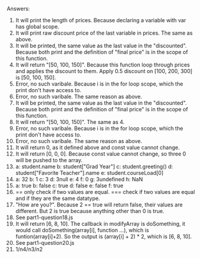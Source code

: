 Answers:
 1. It will print the length of prices. Because declaring a variable with var has global scope.
 2. It will print raw discount price of the last variable in prices. The same as above.
 3. It will be printed, the same value as the last value in the "discounted". Because both print and the definition of "final price" is in the scope of this function.
 4. It will return "[50, 100, 150]". Because this function loop through prices and applies the discount to them. Apply 0.5 discount on [100, 200, 300] is [50, 100, 150].
 5. Error, no such varibale. Because i is in the for loop scope, which the print don't have access to.
 6. Error, no such varibale. The same reason as above.
 7. It will be printed, the same value as the last value in the "discounted". Because both print and the definition of "final price" is in the scope of this function.
 8. It will return "[50, 100, 150]". The same as 4.
 9. Error, no such varibale. Because i is in the for loop scope, which the print don't have access to.
 10. Error, no such varibale. The same reason as above.
 11. It will return 0, as it defined above and const value cannot change.
 12. It will return [0, 0, 0]. Because const value cannot change, so three 0 will be pushed to the array.
 13. a: student.name b: student["Grad Year"] c: student.greeting() d: student["Favorite Teacher"].name e: student.courseLoad[0]
 14. a: 32 b: 1 c: 3 d: 3null e: 4 f: 0 g: 3undefined h: NaN
 15. a: true b: false c: true d: false e: false f: true
 16. == only check if two values are equal. === check if two values are equal and if they are the same datatype.
 17. "How are you?". Because 2 == true will return false, their values are different. But 2 is true because anything other than 0 is true.
 18. See part1-question18.js
 19. It will return [6, 8, 10]. The callback in modifyArray is doSomething, it would call doSomething(array[i], function ...), which is funtion(array[i]+2). So the output is (array[i] + 2) * 2, which is [6, 8, 10].
 20. See part1-question20.js
 21. 1/n4/n3/n2
